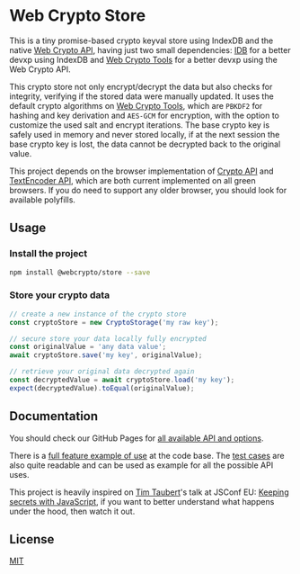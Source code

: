 # Web Crypto Store

This is a tiny promise-based crypto keyval store using IndexDB and the native [Web Crypto API](https://developer.mozilla.org/en-US/docs/Web/API/Web_Crypto_API), having just two small dependencies: [IDB](https://github.com/jakearchibald/idb) for a better devxp using IndexDB and [Web Crypto Tools](https://github.com/willgm/web-crypto-tools) for a better devxp using the Web Crypto API.

This crypto store not only encrypt/decrypt the data but also checks for integrity, verifying if the stored data were manually updated. It uses the default crypto algorithms on [Web Crypto Tools](https://github.com/willgm/web-crypto-tools), which are `PBKDF2` for hashing and key derivation and `AES-GCM` for encryption, with the option to customize the used salt and encrypt iterations. The base crypto key is safely used in memory and never stored locally, if at the next session the base crypto key is lost, the data cannot be decrypted back to the original value.

This project depends on the browser implementation of [Crypto API](https://caniuse.com/#feat=cryptography) and [TextEncoder API](https://caniuse.com/#feat=textencoder), which are both current implemented on all green browsers. If you do need to support any older browser, you should look for available polyfills.

## Usage

### Install the project

```bash
npm install @webcrypto/store --save
```

### Store your crypto data

```ts
// create a new instance of the crypto store
const cryptoStore = new CryptoStorage('my raw key');

// secure store your data locally fully encrypted
const originalValue = 'any data value';
await cryptoStore.save('my key', originalValue);

// retrieve your original data decrypted again
const decryptedValue = await cryptoStore.load('my key');
expect(decryptedValue).toEqual(originalValue);
```

## Documentation

You should check our GitHub Pages for [all available API and options](https://willgm.github.io/web-crypto-store/).

There is a [full feature example of use](https://github.com/willgm/web-crypto-store/tree/master/demo) at the code base. The [test cases](https://github.com/willgm/web-crypto-store/tree/master/test) are also quite readable and can be used as example for all the possible API uses.

This project is heavily inspired on [Tim Taubert](https://twitter.com/ttaubert)'s talk at JSConf EU: [Keeping secrets with JavaScript](https://www.youtube.com/watch?v=yf4m9LdO1zI), if you want to better understand what happens under the hood, then watch it out.

## License

[MIT](https://github.com/willgm/web-crypto-store/blob/master/LICENSE)
